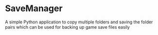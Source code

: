 # SaveManager
A simple Python application to copy multiple folders and saving the folder pairs which can be used for backing up game save files easily